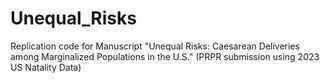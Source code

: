 # Unequal_Risks
Replication code for Manuscript "Unequal Risks: Caesarean Deliveries among Marginalized Populations in the U.S." (PRPR submission using 2023 US Natality Data)
